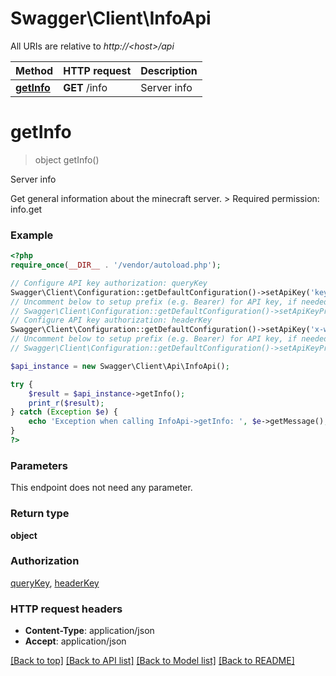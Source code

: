 # Swagger\Client\InfoApi

All URIs are relative to *http://&lt;host&gt;/api*

Method | HTTP request | Description
------------- | ------------- | -------------
[**getInfo**](InfoApi.md#getInfo) | **GET** /info | Server info


# **getInfo**
> object getInfo()

Server info

Get general information about the minecraft server.  > Required permission: info.get

### Example
```php
<?php
require_once(__DIR__ . '/vendor/autoload.php');

// Configure API key authorization: queryKey
Swagger\Client\Configuration::getDefaultConfiguration()->setApiKey('key', 'YOUR_API_KEY');
// Uncomment below to setup prefix (e.g. Bearer) for API key, if needed
// Swagger\Client\Configuration::getDefaultConfiguration()->setApiKeyPrefix('key', 'Bearer');
// Configure API key authorization: headerKey
Swagger\Client\Configuration::getDefaultConfiguration()->setApiKey('x-webapi-key', 'YOUR_API_KEY');
// Uncomment below to setup prefix (e.g. Bearer) for API key, if needed
// Swagger\Client\Configuration::getDefaultConfiguration()->setApiKeyPrefix('x-webapi-key', 'Bearer');

$api_instance = new Swagger\Client\Api\InfoApi();

try {
    $result = $api_instance->getInfo();
    print_r($result);
} catch (Exception $e) {
    echo 'Exception when calling InfoApi->getInfo: ', $e->getMessage(), PHP_EOL;
}
?>
```

### Parameters
This endpoint does not need any parameter.

### Return type

**object**

### Authorization

[queryKey](../../README.md#queryKey), [headerKey](../../README.md#headerKey)

### HTTP request headers

 - **Content-Type**: application/json
 - **Accept**: application/json

[[Back to top]](#) [[Back to API list]](../../README.md#documentation-for-api-endpoints) [[Back to Model list]](../../README.md#documentation-for-models) [[Back to README]](../../README.md)

